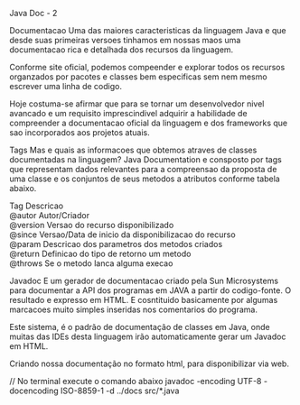 
Java Doc - 2

Documentacao 
Uma das maiores caracteristicas da linguagem Java e que desde suas
primeiras versoes tinhamos em nossas maos uma documentacao rica e
detalhada dos recursos da linguagem.

Conforme site oficial, podemos compeender e explorar todos os recursos
organzados por pacotes e classes bem especificas sem nem mesmo
escrever uma linha de codigo.

Hoje costuma-se afirmar que para se tornar um desenvolvedor nivel avancado
e um requisito imprescindivel adquirir a habilidade de compreender a 
documentacao oficial da linguagem e dos frameworks que sao 
incorporados aos projetos atuais.


Tags 
Mas e quais as informacoes que obtemos atraves de classes documentadas na linguagem?
Java Documentation e consposto por tags que representam dados
relevantes para a compreensao da proposta de uma classe e os conjuntos de seus metodos 
a atributos conforme tabela abaixo.


Tag         Descricao  
@autor      Autor/Criador  
@version    Versao do recurso disponibilizado  
@since      Versao/Data de inicio da disponibilizacao do   recurso  
@param      Descricao dos parametros dos metodos criados  
@return     Definicao do tipo de retorno um metodo  
@throws     Se o metodo lanca alguma execao  


Javadoc
E um gerador de documentacao criado pela Sun Microsystems para
documentar a API dos programas em JAVA a partir do codigo-fonte.
O resultado e expresso em HTML.
E cosntituido basicamente por algumas
marcacoes muito simples inseridas nos comentarios do programa.

Este sistema, é o padrão de documentação de classes em Java, 
onde muitas das IDEs desta linguagem irão automaticamente 
gerar um Javadoc em HTML.

Criando nossa documentação no formato html, para disponibilizar via web.

// No terminal execute o comando abaixo
javadoc -encoding UTF-8 -docencoding ISO-8859-1  -d ../docs  src/*.java



